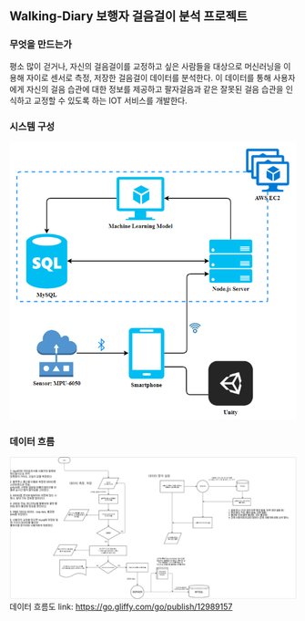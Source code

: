 ## Walking-Diary 보행자 걸음걸이 분석 프로젝트
### 무엇을 만드는가

평소 많이 걷거나, 자신의 걸음걸이를 교정하고 싶은 사람들을 대상으로 머신러닝을 이용해 자이로 센서로 측정, 저장한 걸음걸이 데이터를 분석한다. 이 데이터를 통해 사용자에게 자신의 걸음 습관에 대한 정보를 제공하고 팔자걸음과 같은 잘못된 걸음 습관을 인식하고 교정할 수 있도록 하는 IOT 서비스를 개발한다.

### 시스템 구성
![Alt text](/img/system_view_v2.PNG)

### 데이터 흐름
![Alt text](/img/data_flowchart.PNG)
데이터 흐름도 link: <https://go.gliffy.com/go/publish/12989157>
